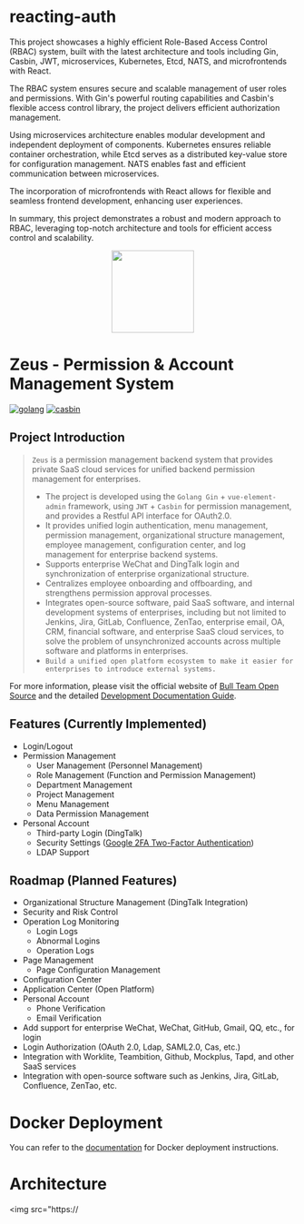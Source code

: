 # reacting-auth

This project showcases a highly efficient Role-Based Access Control (RBAC) system, built with the latest architecture and tools including Gin, Casbin, JWT, microservices, Kubernetes, Etcd, NATS, and microfrontends with React.

The RBAC system ensures secure and scalable management of user roles and permissions. With Gin's powerful routing capabilities and Casbin's flexible access control library, the project delivers efficient authorization management.

Using microservices architecture enables modular development and independent deployment of components. Kubernetes ensures reliable container orchestration, while Etcd serves as a distributed key-value store for configuration management. NATS enables fast and efficient communication between microservices.

The incorporation of microfrontends with React allows for flexible and seamless frontend development, enhancing user experiences.

In summary, this project demonstrates a robust and modern approach to RBAC, leveraging top-notch architecture and tools for efficient access control and scalability.


<p align="center">
    <img src="https://gitee.com/bullteam/zeus-admin/raw/master/docs/images/logo.png" height="145">
</p>

# Zeus - Permission & Account Management System

[![golang](https://img.shields.io/badge/golang-1.18.2-green.svg?style=plastic)](https://www.golang.org/)
[![casbin](https://img.shields.io/badge/casbin-2.47.1-brightgreen.svg?style=plastic)](https://github.com/casbin/casbin)

## Project Introduction
> `Zeus` is a permission management backend system that provides private SaaS cloud services for unified backend permission management for enterprises.  
> - The project is developed using the `Golang Gin` + `vue-element-admin` framework, using `JWT` + `Casbin` for permission management, and provides a Restful API interface for OAuth2.0.
> - It provides unified login authentication, menu management, permission management, organizational structure management, employee management, configuration center, and log management for enterprise backend systems.
> - Supports enterprise WeChat and DingTalk login and synchronization of enterprise organizational structure.
> - Centralizes employee onboarding and offboarding, and strengthens permission approval processes.
> - Integrates open-source software, paid SaaS software, and internal development systems of enterprises, including but not limited to Jenkins, Jira, GitLab, Confluence, ZenTao, enterprise email, OA, CRM, financial software, and enterprise SaaS cloud services, to solve the problem of unsynchronized accounts across multiple software and platforms in enterprises.
> - `Build a unified open platform ecosystem to make it easier for enterprises to introduce external systems.`

For more information, please visit the official website of [Bull Team Open Source](http://www.bullteam.cn) and the detailed [Development Documentation Guide](http://doc.bullteam.cn).

## Features (Currently Implemented)
- Login/Logout
- Permission Management
    - User Management (Personnel Management)
    - Role Management (Function and Permission Management)
    - Department Management
    - Project Management
    - Menu Management
    - Data Permission Management
- Personal Account
    - Third-party Login (DingTalk)
    - Security Settings ([Google 2FA Two-Factor Authentication](http://www.ruanyifeng.com/blog/2017/11/2fa-tutorial.html))
    - LDAP Support

## Roadmap (Planned Features)
- Organizational Structure Management (DingTalk Integration)
- Security and Risk Control
- Operation Log Monitoring
    - Login Logs
    - Abnormal Logins
    - Operation Logs
- Page Management
    - Page Configuration Management
- Configuration Center
- Application Center (Open Platform)
- Personal Account
    - Phone Verification
    - Email Verification
- Add support for enterprise WeChat, WeChat, GitHub, Gmail, QQ, etc., for login
- Login Authorization (OAuth 2.0, Ldap, SAML2.0, Cas, etc.)
- Integration with Worklite, Teambition, Github, Mockplus, Tapd, and other SaaS services
- Integration with open-source software such as Jenkins, Jira, GitLab, Confluence, ZenTao, etc.

# Docker Deployment
You can refer to the [documentation](http://doc.bullteam.cn/guide/install.html#%E4%BB%8Edocker%E5%AE%89%E8%A3%85) for Docker deployment instructions.

# Architecture
<img src="https://
